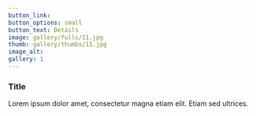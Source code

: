 ```yaml
---
button_link:
button_options: small
button_text: Details
image: gallery/fulls/11.jpg
thumb: gallery/thumbs/11.jpg
image_alt: 
gallery: 1
---
```


### Title

Lorem ipsum dolor amet, consectetur magna etiam elit. Etiam sed ultrices.
